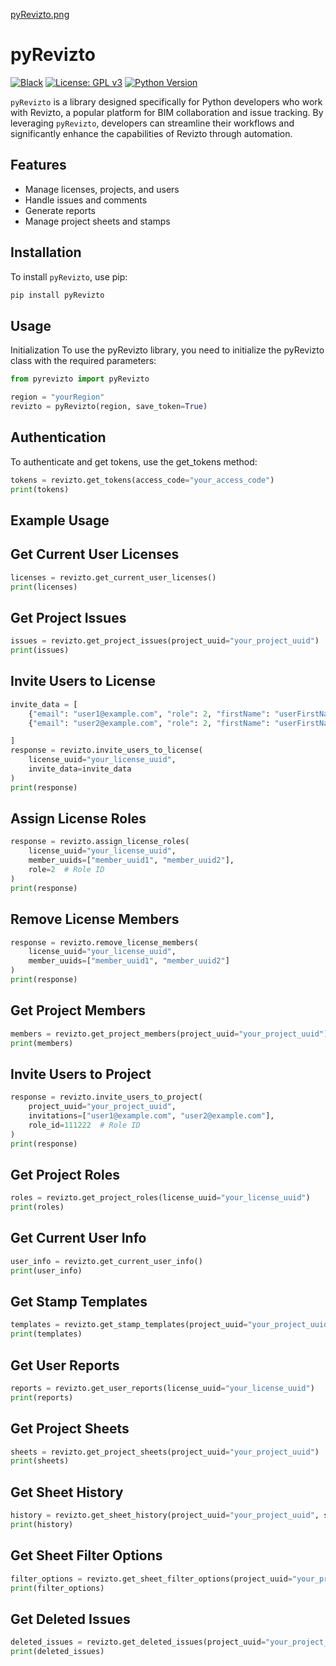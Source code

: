 [pyRevizto.png](https://github.com/umarkhalid007/pyRevizto/blob/main/pyRevizto.png)
# pyRevizto

[![Black](https://img.shields.io/badge/code%20style-black-000000.svg)](https://github.com/psf/black)
[![License: GPL v3](https://img.shields.io/badge/License-GPLv3-blue.svg)](https://www.gnu.org/licenses/gpl-3.0)
[![Python Version](https://img.shields.io/badge/python-3.6%2B-blue.svg)](https://www.python.org/downloads/)

`pyRevizto` is a library designed specifically for Python developers who work with Revizto, a popular platform for BIM collaboration and issue tracking. By leveraging `pyRevizto`, developers can streamline their workflows and significantly enhance the capabilities of Revizto through automation.

## Features

- Manage licenses, projects, and users
- Handle issues and comments
- Generate reports
- Manage project sheets and stamps

## Installation

To install `pyRevizto`, use pip:

```sh
pip install pyRevizto
```

## Usage

Initialization
To use the pyRevizto library, you need to initialize the pyRevizto class with the required parameters:

```python
from pyrevizto import pyRevizto

region = "yourRegion"
revizto = pyRevizto(region, save_token=True)

```

## Authentication
To authenticate and get tokens, use the get_tokens method:

```python
tokens = revizto.get_tokens(access_code="your_access_code")
print(tokens)
```

## Example Usage

## Get Current User Licenses

```python
licenses = revizto.get_current_user_licenses()
print(licenses)
```

## Get Project Issues


```python
issues = revizto.get_project_issues(project_uuid="your_project_uuid")
print(issues)
```

## Invite Users to License

```python
invite_data = [
    {"email": "user1@example.com", "role": 2, "firstName": "userFirstName1", "lastName": "userLastName1", "company":"companyName"},
    {"email": "user2@example.com", "role": 2, "firstName": "userFirstName2", "lastName": "userLastName2", "company":"companyName"},

]
response = revizto.invite_users_to_license(
    license_uuid="your_license_uuid",
    invite_data=invite_data
)
print(response)
```

## Assign License Roles

```python
response = revizto.assign_license_roles(
    license_uuid="your_license_uuid",
    member_uuids=["member_uuid1", "member_uuid2"],
    role=2  # Role ID
)
print(response)
```

## Remove License Members

```python
response = revizto.remove_license_members(
    license_uuid="your_license_uuid",
    member_uuids=["member_uuid1", "member_uuid2"]
)
print(response)
```

## Get Project Members

```python
members = revizto.get_project_members(project_uuid="your_project_uuid")
print(members)
```

## Invite Users to Project


```python
response = revizto.invite_users_to_project(
    project_uuid="your_project_uuid",
    invitations=["user1@example.com", "user2@example.com"],
    role_id=111222  # Role ID
)
print(response)
```

## Get Project Roles

```python
roles = revizto.get_project_roles(license_uuid="your_license_uuid")
print(roles)
```

## Get Current User Info

```python
user_info = revizto.get_current_user_info()
print(user_info)
```

## Get Stamp Templates

```python
templates = revizto.get_stamp_templates(project_uuid="your_project_uuid")
print(templates)
```

## Get User Reports

```python
reports = revizto.get_user_reports(license_uuid="your_license_uuid")
print(reports)
```

## Get Project Sheets

```python
sheets = revizto.get_project_sheets(project_uuid="your_project_uuid")
print(sheets)
```

## Get Sheet History

```python
history = revizto.get_sheet_history(project_uuid="your_project_uuid", sheet_uuid="your_sheet_uuid")
print(history)
```

## Get Sheet Filter Options

```python
filter_options = revizto.get_sheet_filter_options(project_uuid="your_project_uuid")
print(filter_options)
```

## Get Deleted Issues

```python
deleted_issues = revizto.get_deleted_issues(project_uuid="your_project_uuid")
print(deleted_issues)
```

